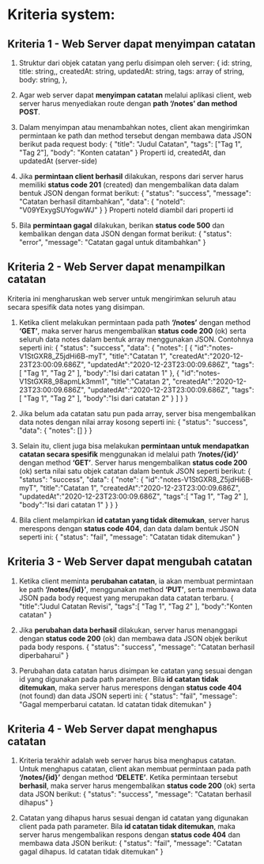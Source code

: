 # **Kriteria system:**

## **Kriteria 1 - Web Server dapat menyimpan catatan** 
1. Struktur dari objek catatan yang perlu disimpan oleh server:
	{
		id: string,
		title: string,,
		createdAt: string,
		updatedAt: string,
		tags: array of string,
		body: string,
	},

2. Agar web server dapat **menyimpan catatan** melalui aplikasi client, web server harus menyediakan route dengan **path ‘/notes’ dan method POST**. 


3. Dalam menyimpan atau menambahkan notes, client akan mengirimkan permintaan ke path dan method tersebut dengan membawa data JSON berikut pada request body:
	{
	    "title": "Judul Catatan",
	    "tags": ["Tag 1", "Tag 2"],
	    "body": "Konten catatan"
	}
Properti id, createdAt, dan updatedAt (server-side)

4. Jika **permintaan client berhasil** dilakukan, respons dari server harus memiliki **status code 201** (created) dan mengembalikan data dalam bentuk JSON dengan format berikut:
	{
	    "status": "success",
	    "message": "Catatan berhasil ditambahkan",
	    "data": {
	      "noteId": "V09YExygSUYogwWJ"
	    }
	}
Properti noteId diambil dari properti id

5. Bila **permintaan gagal** dilakukan, berikan **status code 500** dan kembalikan dengan data JSON dengan format berikut:
	{
	    "status": "error",
	    "message": "Catatan gagal untuk ditambahkan"
	}

## **Kriteria 2 - Web Server dapat menampilkan catatan**
Kriteria ini mengharuskan web server untuk mengirimkan seluruh atau secara spesifik data notes yang disimpan.

1. Ketika client melakukan permintaan pada path **‘/notes’** dengan method **‘GET’**, maka server harus mengembalikan **status code 200** (ok) serta seluruh data notes dalam bentuk array menggunakan JSON. Contohnya seperti ini:
    {
      "status": "success",
      "data": {
        "notes": [
          {
            "id":"notes-V1StGXR8_Z5jdHi6B-myT",
            "title":"Catatan 1",
            "createdAt":"2020-12-23T23:00:09.686Z",
            "updatedAt":"2020-12-23T23:00:09.686Z",
            "tags":[
              "Tag 1",
              "Tag 2"
            ],
            "body":"Isi dari catatan 1"
          },
          {
            "id":"notes-V1StGXR8_98apmLk3mm1",
            "title":"Catatan 2",
            "createdAt":"2020-12-23T23:00:09.686Z",
            "updatedAt":"2020-12-23T23:00:09.686Z",
            "tags":[
              "Tag 1",
              "Tag 2"
            ],
            "body":"Isi dari catatan 2"
          }
        ]
      }
    }

2. Jika belum ada catatan satu pun pada array, server bisa mengembalikan data notes dengan nilai array kosong seperti ini:
    {
      "status": "success",
      "data": {
        "notes": []
      }
    }

3. Selain itu, client juga bisa melakukan **permintaan untuk mendapatkan catatan secara spesifik** menggunakan id melalui path **‘/notes/{id}’** dengan method **‘GET’**. Server harus mengembalikan **status code 200** (ok) serta nilai satu objek catatan dalam bentuk JSON seperti berikut:
    {
      "status": "success",
      "data": {
        "note": {
          "id":"notes-V1StGXR8_Z5jdHi6B-myT",
          "title":"Catatan 1",
          "createdAt":"2020-12-23T23:00:09.686Z",
          "updatedAt":"2020-12-23T23:00:09.686Z",
          "tags":[
            "Tag 1",
            "Tag 2"
          ],
          "body":"Isi dari catatan 1"
        }
      }
    }

4. Bila client melampirkan **id catatan yang tidak ditemukan**, server harus merespons dengan **status code 404**, dan data dalam bentuk JSON seperti ini:
    {
      "status": "fail",
      "message": "Catatan tidak ditemukan"
    }

## **Kriteria 3 - Web Server dapat mengubah catatan**
1. Ketika client meminta **perubahan catatan**, ia akan membuat permintaan ke path **‘/notes/{id}’**, menggunakan method **‘PUT’**, serta membawa data JSON pada body request yang merupakan data catatan terbaru.
    {
      "title":"Judul Catatan Revisi",
      "tags":[
        "Tag 1",
        "Tag 2"
      ],
      "body":"Konten catatan"
    }

2. Jika **perubahan data berhasil** dilakukan, server harus menanggapi dengan **status code 200** (ok) dan membawa data JSON objek berikut pada body respons.
    {
      "status": "success",
      "message": "Catatan berhasil diperbaharui"
    }

3. Perubahan data catatan harus disimpan ke catatan yang sesuai dengan id yang digunakan pada path parameter. Bila **id catatan tidak ditemukan**, maka server harus merespons dengan **status code 404** (not found) dan data JSON seperti ini:
    {
      "status": "fail",
      "message": "Gagal memperbarui catatan. Id catatan tidak ditemukan"
    }

## **Kriteria 4 - Web Server dapat menghapus catatan**
1. Kriteria terakhir adalah web server harus bisa menghapus catatan. Untuk menghapus catatan, client akan membuat permintaan pada path **‘/notes/{id}’** dengan method **‘DELETE’**. Ketika permintaan tersebut **berhasil**, maka server harus mengembalikan **status code 200** (ok) serta data JSON berikut:
    {
      "status": "success",
      "message": "Catatan berhasil dihapus"
    }

2. Catatan yang dihapus harus sesuai dengan id catatan yang digunakan client pada path parameter. Bila **id catatan tidak ditemukan**, maka server harus mengembalikan respons dengan **status code 404** dan membawa data JSON berikut:
    {
      "status": "fail",
      "message": "Catatan gagal dihapus. Id catatan tidak ditemukan"
    }